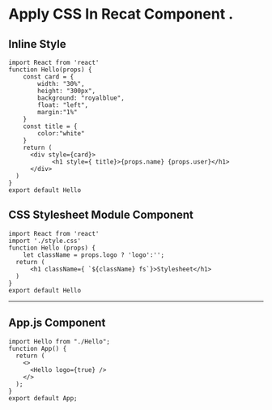 #  Apply CSS In Recat Component .

## Inline Style

```
import React from 'react'
function Hello(props) {
    const card = {
        width: "30%",
        height: "300px",
        background: "royalblue",
        float: "left",
        margin:"1%"
    }
    const title = {
        color:"white"
    }
    return (
      <div style={card}>
            <h1 style={ title}>{props.name} {props.user}</h1>
      </div>      
  )
}
export default Hello
```



## CSS Stylesheet Module Component 

```
import React from 'react'
import './style.css'
function Hello (props) {
    let className = props.logo ? 'logo':'';
  return (
      <h1 className={ `${className} fs`}>Stylesheet</h1>
  )
}
export default Hello
```
<hr>

## App.js Component 

```
import Hello from "./Hello";
function App() {
  return (
    <>
      <Hello logo={true} />
    </>
  );
}
export default App;



```
